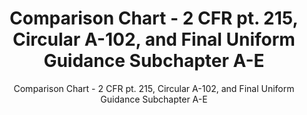 ---
layout: resources-landing
title: "Comparison Chart - 2 CFR pt. 215, Circular A-102, and Final Uniform Guidance Subchapter A-E"
subtitle: "Comparison Chart - 2 CFR pt. 215, Circular A-102, and Final Uniform Guidance Subchapter A-E"
external_link: https://obamawhitehouse.archives.gov/sites/default/files/omb/fedreg/2013/uniform_guidance_administrative_requirements_text_comparison.pdf
filters: federal-financial-assistance uniform-guidance-2-cfr-200 guidance omb 2013
---